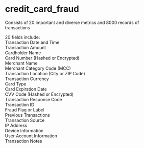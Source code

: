 # credit_card_fraud
Consists of 20 important and diverse metrics and 8000 records of transactions

20 fields include: <br />
Transaction Date and Time <br />
Transaction Amount<br />
Cardholder Name <br />
Card Number (Hashed or Encrypted) <br />
Merchant Name <br />
Merchant Category Code (MCC) <br />
Transaction Location (City or ZIP Code) <br />
Transaction Currency <br />
Card Type <br />
Card Expiration Date <br />
CVV Code (Hashed or Encrypted) <br />
Transaction Response Code <br />
Transaction ID <br />
Fraud Flag or Label <br />
Previous Transactions <br />
Transaction Source <br />
IP Address <br />
Device Information <br />
User Account Information <br />
Transaction Notes <br />
